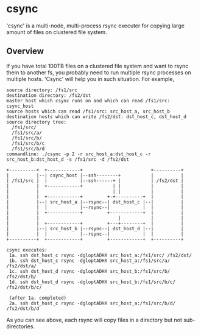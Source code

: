 # csync

'csync' is a multi-node, multi-process rsync executer for copying large amount of files on clustered file system.

## Overview

If you have total 100TB files on a clustered file system and want to rsync them to another fs, you probably need to run multiple rsync processes on multiple hosts. 'Csync' will help you in such situation. For example,

    source directory: /fs1/src
    destination directory: /fs2/dst
    master host which csync runs on and which can read /fs1/src: csync_host
    source hosts which can read /fs1/src: src_host_a, src_host_b
    destination hosts which can write /fs2/dst: dst_host_c, dst_host_d
    source directory tree:
      /fs1/src/
      /fs1/src/a/
      /fs1/src/b/
      /fs1/src/b/c
      /fs1/src/b/d
    commandline: ./csync -p 2 -r src_host_a:dst_host_c -r src_host_b:dst_host_d -s /fs1/src -d /fs2/dst
    
    +----------+  +------------+                         +----------+ 
    |          |--| csync_host |--ssh--------+           |          |
    | /fs1/src |  |            |--ssh------+ |           | /fs2/dst |
    |          |  +------------+           | |           |          |
    |          |                           | |           |          |
    |          |  +------------+         +-+----------+  |          |
    |          |--| src_host_a |--rsync--| dst_host_c |--|          |
    |          |  |            |--rsync--|            |  |          |
    |          |  +------------+         +------------+  |          |
    |          |                             |           |          |
    |          |  +------------+         +---+--------+  |          |
    |          |--| src_host_b |--rsync--| dst_host_d |--|          |
    |          |  |            |--rsync--|            |  |          |
    +----------+  +------------+         +------------+  +----------+
    
    csync executes:
     1a. ssh dst_host_c rsync -dgloptADHX src_host_a:/fs1/src/ /fs2/dst/
     1b. ssh dst_host_c rsync -dgloptADHX src_host_a:/fs1/src/a/ /fs2/dst/a/
     1c. ssh dst_host_d rsync -dgloptADHX src_host_b:/fs1/src/b/ /fs2/dst/b/
     1d. ssh dst_host_d rsync -dgloptADHX src_host_b:/fs1/src/b/c/ /fs2/dst/b/c/
    
     (after 1a. completed)
     2a. ssh dst_host_c rsync -dgloptADHX src_host_a:/fs1/src/b/d/ /fs2/dst/b/d
    
As you can see above, each rsync will copy files in a directory but not sub-directories.

